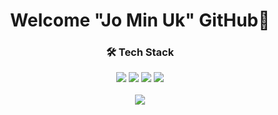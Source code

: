 <div align="center">

# Welcome "Jo Min Uk" GitHub👋
  
  ### 🛠 Tech Stack
  
<!--   <img src="https://img.shields.io/badge/표시할이름-색상?style=for-the-badge&logo=기술스택아이콘&logoColor=white"> -->
  
  <img src="https://img.shields.io/badge/JavaScript-F7DF1E?style=plastic&logo=JavaScript&logoColor=fff" />
  <img src="https://img.shields.io/badge/TypeScript-3178C6?style=plastic&logo=TypeScript&logoColor=white" />
  <img src="https://img.shields.io/badge/HTML-E34F26?style=plastic&logo=HTML&logoColor=white" />
  <img src="https://img.shields.io/badge/CSS-1572B6?style=plastic&logo=CSS&logoColor=white" />
  <br> </br>
  
  <img src="https://img.shields.io/badge/React-61DAFB?style=plastic&logo=React&logoColor=white" />
  

<!--
**jominuk/jominuk** is a ✨ _special_ ✨ repository because its `README.md` (this file) appears on your GitHub profile.

Here are some ideas to get you started:


- 🔭 I’m currently working on ...
- 🌱 I’m currently learning ...
- 👯 I’m looking to collaborate on ...
- 🤔 I’m looking for help with ...
- 💬 Ask me about ...
- 📫 How to reach me: ...
- 😄 Pronouns: ...
- ⚡ Fun fact: ...
-->
